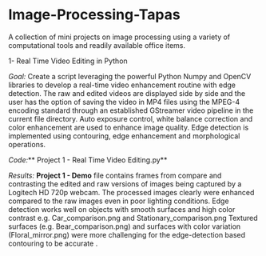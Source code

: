 # Image-Processing-Tapas
A collection of mini projects on image processing using a variety of computational tools and readily available office items.


1- Real Time Video Editing in Python

  _Goal:_ Create a script leveraging the powerful Python Numpy and OpenCV libraries to develop a real-time video enhancement routine with edge detection. The raw and edited videos are displayed side by side and the user has the option of saving the video in MP4 files using the MPEG-4 encoding standard through an established GStreamer video pipeline in the current file directory. Auto exposure control, white balance correction and color enhancement are used to enhance image quality. Edge detection is implemented using contouring, edge enhancement and morphological operations. 

  _Code:_** Project 1 - Real Time Video Editing.py**
  
  _Results:_ **Project 1 - Demo** file contains frames from compare and contrasting the edited and raw versions of images being captured by a Logitech HD 720p webcam. The processed images clearly were enhanced compared to the raw images even in poor lighting conditions. Edge detection works well on objects with smooth surfaces and high color contrast e.g. Car_comparison.png and Stationary_comparison.png Textured surfaces (e.g. Bear_comparison.png) and surfaces with color variation (Floral_mirror.png) were more challenging for the edge-detection based contouring to be accurate .
